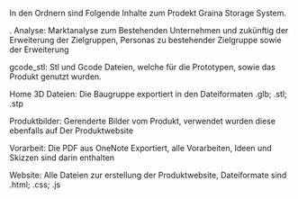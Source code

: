In den Ordnern sind Folgende Inhalte zum Prodekt Graina Storage System.

.
Analyse:           Marktanalyse zum Bestehenden Unternehmen und zukünftig der Erweiterung der Zielgruppen, Personas zu bestehender Zielgruppe sowie der Erweiterung

gcode_stl:         Stl und Gcode Dateien, welche für die Prototypen, sowie das Produkt genutzt wurden.

Home 3D Dateien:   Die Baugruppe exportiert in den Dateiformaten .glb; .stl; .stp

Produktbilder:     Gerenderte Bilder vom Produkt, verwendet wurden diese ebenfalls auf Der Produktwebsite

Vorarbeit:         Die PDF aus OneNote Exportiert, alle Vorarbeiten, Ideen und Skizzen sind darin enthalten

Website:           Alle Dateien zur erstellung der Produktwebsite, Dateiformate sind .html; .css; .js

